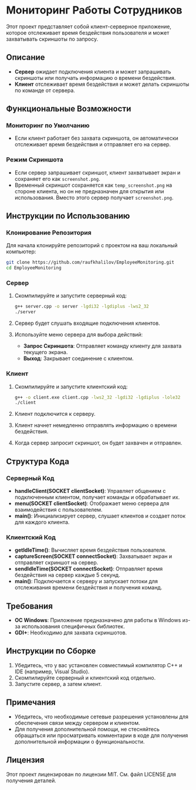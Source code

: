 # Мониторинг Работы Сотрудников

Этот проект представляет собой клиент-серверное приложение, которое отслеживает время бездействия пользователя и может захватывать скриншоты по запросу.

## Описание

- **Сервер** ожидает подключения клиента и может запрашивать скриншоты или получать информацию о времени бездействия.
- **Клиент** отслеживает время бездействия и может делать скриншоты по команде от сервера.

## Функциональные Возможности

### Мониторинг по Умолчанию

- Если клиент работает без захвата скриншота, он автоматически отслеживает время бездействия и отправляет его на сервер.

### Режим Скриншота

- Если сервер запрашивает скриншот, клиент захватывает экран и сохраняет его как `screenshot.png`.
- Временный скриншот сохраняется как `temp_screenshot.png` на стороне клиента, но он не предназначен для открытия или использования. Вместо этого сервер получает `screenshot.png`.

## Инструкции по Использованию

### Клонирование Репозитория

Для начала клонируйте репозиторий с проектом на ваш локальный компьютер:

```bash
git clone https://github.com/raufkhalilov/EmployeeMonitoring.git
cd EmployeeMonitoring
```

### Сервер

1. Скомпилируйте и запустите серверный код:
   ```bash
   g++ server.cpp -o server -lgdi32 -lgdiplus -lws2_32
   ./server
   ```

2. Сервер будет слушать входящие подключения клиентов.
3. Используйте меню сервера для выбора действий:
   - **Запрос Скриншота**: Отправляет команду клиенту для захвата текущего экрана.
   - **Выход**: Закрывает соединение с клиентом.

### Клиент

1. Скомпилируйте и запустите клиентский код:
   ```bash
   g++ -o client.exe client.cpp -lws2_32 -lgdi32 -lgdiplus -lole32
   ./client
   ```

2. Клиент подключится к серверу.
3. Клиент начнет немедленно отправлять информацию о времени бездействия.
4. Когда сервер запросит скриншот, он будет захвачен и отправлен.

## Структура Кода

### Серверный Код

- **handleClient(SOCKET clientSocket)**: Управляет общением с подключенным клиентом, получает команды и обрабатывает их.
- **menu(SOCKET clientSocket)**: Отображает меню сервера для взаимодействия с пользователем.
- **main()**: Инициализирует сервер, слушает клиентов и создает поток для каждого клиента.

### Клиентский Код

- **getIdleTime()**: Вычисляет время бездействия пользователя.
- **captureScreen(SOCKET connectSocket)**: Захватывает экран и отправляет скриншот на сервер.
- **sendIdleTime(SOCKET connectSocket)**: Отправляет время бездействия на сервер каждые 5 секунд.
- **main()**: Подключается к серверу и запускает потоки для отслеживания времени бездействия и получения команд.

## Требования

- **ОС Windows**: Приложение предназначено для работы в Windows из-за использования специфичных библиотек.
- **GDI+**: Необходимо для захвата скриншотов.

## Инструкции по Сборке

1. Убедитесь, что у вас установлен совместимый компилятор C++ и IDE (например, Visual Studio).
2. Скомпилируйте серверный и клиентский код отдельно.
3. Запустите сервер, а затем клиент.

## Примечания

- Убедитесь, что необходимые сетевые разрешения установлены для обеспечения связи между сервером и клиентом.
- Для получения дополнительной помощи, не стесняйтесь обращаться или просматривать комментарии в коде для получения дополнительной информации о функциональности.

## Лицензия

Этот проект лицензирован по лицензии MIT. См. файл LICENSE для получения деталей.
